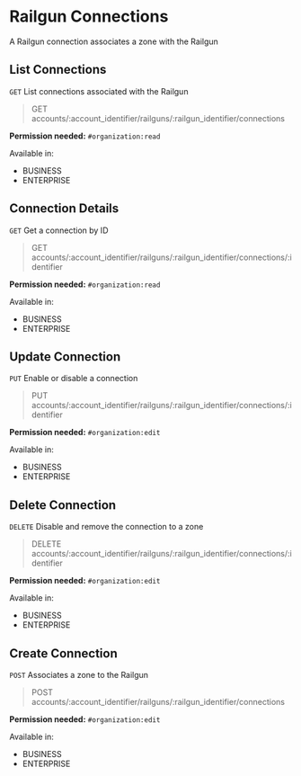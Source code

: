 # Railgun Connections

A Railgun connection associates a zone with the Railgun

## List Connections

`GET` List connections associated with the Railgun

> GET accounts/:account_identifier/railguns/:railgun_identifier/connections

**Permission needed:** `#organization:read`

Available in:

* BUSINESS
* ENTERPRISE


## Connection Details

`GET` Get a connection by ID

> GET accounts/:account_identifier/railguns/:railgun_identifier/connections/:identifier

**Permission needed:** `#organization:read`

Available in:

* BUSINESS
* ENTERPRISE


## Update Connection

`PUT` Enable or disable a connection

> PUT accounts/:account_identifier/railguns/:railgun_identifier/connections/:identifier

**Permission needed:** `#organization:edit`

Available in:

* BUSINESS
* ENTERPRISE


## Delete Connection

`DELETE` Disable and remove the connection to a zone

> DELETE accounts/:account_identifier/railguns/:railgun_identifier/connections/:identifier

**Permission needed:** `#organization:edit`

Available in:

* BUSINESS
* ENTERPRISE


## Create Connection

`POST` Associates a zone to the Railgun

> POST accounts/:account_identifier/railguns/:railgun_identifier/connections

**Permission needed:** `#organization:edit`

Available in:

* BUSINESS
* ENTERPRISE

